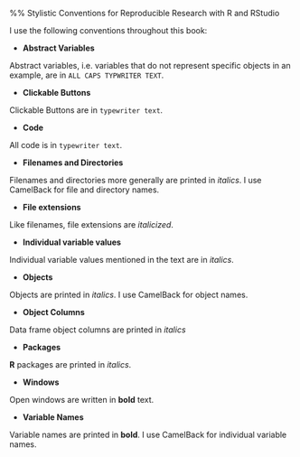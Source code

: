 %% Stylistic Conventions for Reproducible Research with R and RStudio

I use the following conventions throughout this book:

- **Abstract Variables**

Abstract variables, i.e. variables that do not represent specific objects in an example, are in `ALL CAPS TYPWRITER TEXT`. 

- **Clickable Buttons**

Clickable Buttons are in `typewriter text`. 

- **Code** 

All code is in `typewriter text`.

- **Filenames and Directories**

Filenames and directories more generally are printed in *italics*. I use CamelBack for file and directory names.

- **File extensions**

Like filenames, file extensions are *italicized*.

- **Individual variable values**

Individual variable values mentioned in the text are in *italics*.

- **Objects**

Objects are printed in *italics*. I use CamelBack for object names.

- **Object Columns**

Data frame object columns are printed in *italics*


- **Packages**

**R** packages are printed in *italics*.

- **Windows**

Open windows are written in **bold** text.

- **Variable Names**

Variable names are printed in **bold**. I use CamelBack for individual variable names.


